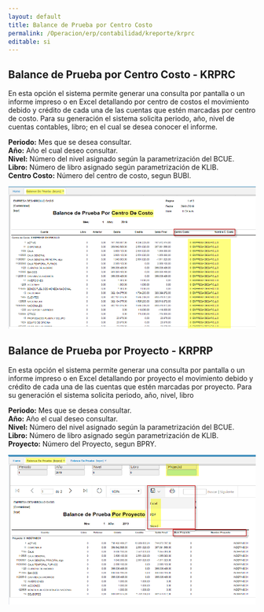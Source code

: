 ```yaml
---
layout: default
title: Balance de Prueba por Centro Costo
permalink: /Operacion/erp/contabilidad/kreporte/krprc
editable: si
---
```


## Balance de Prueba por Centro Costo - KRPRC

En esta opción el sistema permite generar una consulta por pantalla o un informe impreso o en Excel detallando por centro de costos el movimiento debido y crédito de cada una de las cuentas que estén marcadas por centro de costo. Para su generación el sistema solicita periodo, año, nivel de cuentas contables, libro; en el cual se desea conocer el informe. 

**Periodo:** Mes que se desea consultar.  
**Año:** Año el cual deseo consultar.  
**Nivel:** Número del nivel asignado según la parametrización del BCUE.  
**Libro:** Número de libro asignado según parametrización de KLIB.  
**Centro Costo:** Número del centro de costo, segun BUBI.  

![](krprc2.png)

## Balance de Prueba por Proyecto - KRPRP

En esta opción el sistema permite generar una consulta por pantalla o un informe impreso o en Excel detallando por proyecto el movimiento debido y crédito de cada una de las cuentas que estén marcadas por proyecto. Para su generación el sistema solicita periodo, año, nivel, libro  

**Periodo:** Mes que se desea consultar.  
**Año:** Año el cual deseo consultar.  
**Nivel:** Número del nivel asignado según la parametrización del BCUE.  
**Libro:** Número de libro asignado según parametrización de KLIB.  
**Proyecto:** Número del Proyecto, segun BPRY.  

![](KRPRP.png)





